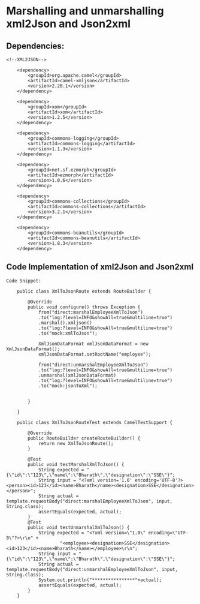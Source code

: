 # Marshalling and unmarshalling xml2Json and Json2xml


## Dependencies:

	<!--XML2JSON-->

        <dependency>
            <groupId>org.apache.camel</groupId>
            <artifactId>camel-xmljson</artifactId>
            <version>2.20.1</version>
        </dependency>

        <dependency>
            <groupId>xom</groupId>
            <artifactId>xom</artifactId>
            <version>1.2.5</version>
        </dependency>

        <dependency>
            <groupId>commons-logging</groupId>
            <artifactId>commons-logging</artifactId>
            <version>1.1.3</version>
        </dependency>

        <dependency>
            <groupId>net.sf.ezmorph</groupId>
            <artifactId>ezmorph</artifactId>
            <version>1.0.6</version>
        </dependency>

        <dependency>
            <groupId>commons-collections</groupId>
            <artifactId>commons-collections</artifactId>
            <version>3.2.1</version>
        </dependency>

        <dependency>
            <groupId>commons-beanutils</groupId>
            <artifactId>commons-beanutils</artifactId>
            <version>1.8.3</version>
        </dependency>
		
		
## Code Implementation of xml2Json and Json2xml



	Code Snippet:
	
		public class XmlToJsonRoute extends RouteBuilder {

			@Override
			public void configure() throws Exception {
				from("direct:marshalEmployeeXmlToJson")
				.to("log:?level=INFO&showAll=true&multiline=true")
				.marshal().xmljson()
				.to("log:?level=INFO&showAll=true&multiline=true")
				.to("mock:xmlToJson");
				
				XmlJsonDataFormat xmlJsonDataFormat = new XmlJsonDataFormat();
				xmlJsonDataFormat.setRootName("employee");
				
				from("direct:unmarshalEmployeeXmlToJson")
				.to("log:?level=INFO&showAll=true&multiline=true")
				.unmarshal(xmlJsonDataFormat)
				.to("log:?level=INFO&showAll=true&multiline=true")
				.to("mock:jsonToXml");
				

			}

		}
		
		public class XmlToJsonRouteTest extends CamelTestSupport {

			@Override
			public RouteBuilder createRouteBuilder() {
				return new XmlToJsonRoute();
			}

			@Test
			public void testMarshalXmlToJson() {
				String expected = "{\"id\":\"123\",\"name\":\"Bharath\",\"designation\":\"SSE\"}";
				String input = "<?xml version='1.0' encoding='UTF-8'?><person><id>123</id><name>Bharath</name><designation>SSE</designation></person>";
				String actual = template.requestBody("direct:marshalEmployeeXmlToJson", input, String.class);
				assertEquals(expected, actual);
			}
			@Test
			public void testUnmarshalXmlToJson() {
				String expected = "<?xml version=\"1.0\" encoding=\"UTF-8\"?>\r\n" + 
						"<employee><designation>SSE</designation><id>123</id><name>Bharath</name></employee>\r\n";
				String input = "{\"id\":\"123\",\"name\":\"Bharath\",\"designation\":\"SSE\"}";
				String actual = template.requestBody("direct:unmarshalEmployeeXmlToJson", input, String.class);
				System.out.println("****************"+actual);
				assertEquals(expected, actual);
			}
		}
	
